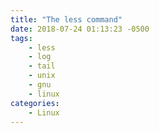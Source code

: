 ```yaml
---
title: "The less command"
date: 2018-07-24 01:13:23 -0500
tags:
    - less
    - log
    - tail
    - unix
    - gnu
    - linux
categories:
    - Linux
---
```

<!--
- History
- Docs
https://www.linux.org/docs/man1/less.html
- BSD vs GNU
- Moving inside less
- Searching
- The +F option
    - Detaching from the end of the file
    - Reattaching to the end of the file (Shift + F)
-->
